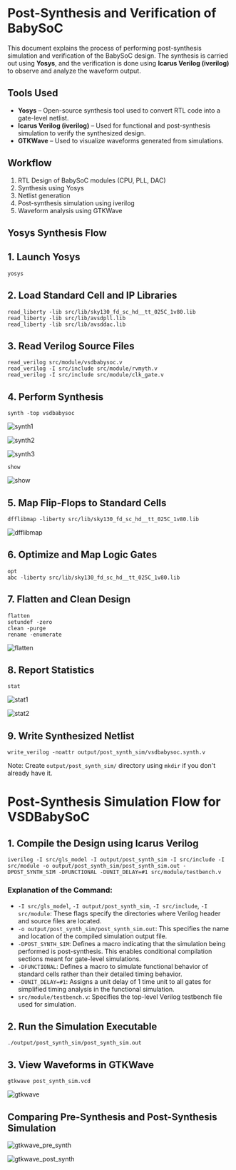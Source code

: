 # Post-Synthesis and Verification of BabySoC

This document explains the process of performing post-synthesis simulation and verification of the BabySoC design. The synthesis is carried out using **Yosys**, and the verification is done using **Icarus Verilog (iverilog)** to observe and analyze the waveform output.


## Tools Used

- **Yosys** – Open-source synthesis tool used to convert RTL code into a gate-level netlist.  
- **Icarus Verilog (iverilog)** – Used for functional and post-synthesis simulation to verify the synthesized design.  
- **GTKWave** –  Used to visualize waveforms generated from simulations.


## Workflow

1. RTL Design of BabySoC modules (CPU, PLL, DAC)
2. Synthesis using Yosys
3. Netlist generation
4. Post-synthesis simulation using iverilog
5. Waveform analysis using GTKWave

## Yosys Synthesis Flow

## 1. Launch Yosys

```
yosys
```

## 2. Load Standard Cell and IP Libraries

```
read_liberty -lib src/lib/sky130_fd_sc_hd__tt_025C_1v80.lib
read_liberty -lib src/lib/avsdpll.lib
read_liberty -lib src/lib/avsddac.lib
```

## 3. Read Verilog Source Files

```
read_verilog src/module/vsdbabysoc.v
read_verilog -I src/include src/module/rvmyth.v
read_verilog -I src/include src/module/clk_gate.v
```

## 4. Perform Synthesis

```
synth -top vsdbabysoc
```
![synth1](images/synth1.png)

![synth2](images/synth2.png)

![synth3](images/synth3.png)

```
show
```

![show](images/show.png)

## 5. Map Flip-Flops to Standard Cells

```
dfflibmap -liberty src/lib/sky130_fd_sc_hd__tt_025C_1v80.lib
```
![dfflibmap](images/dfflibmap.png)

## 6. Optimize and Map Logic Gates

```
opt
abc -liberty src/lib/sky130_fd_sc_hd__tt_025C_1v80.lib
```

## 7. Flatten and Clean Design

```
flatten
setundef -zero
clean -purge
rename -enumerate
```
![flatten](images/flatten.png)

## 8. Report Statistics

```
stat
```
![stat1](images/stat1.png)

![stat2](images/stat2.png)

## 9. Write Synthesized Netlist

```
write_verilog -noattr output/post_synth_sim/vsdbabysoc.synth.v
```
Note: Create `output/post_synth_sim/` directory using `mkdir` if you don't already have it.




# Post-Synthesis Simulation Flow for VSDBabySoC

## 1. Compile the Design using Icarus Verilog

```
iverilog -I src/gls_model -I output/post_synth_sim -I src/include -I src/module -o output/post_synth_sim/post_synth_sim.out -DPOST_SYNTH_SIM -DFUNCTIONAL -DUNIT_DELAY=#1 src/module/testbench.v
```

### Explanation of the Command:

* `-I src/gls_model`, `-I output/post_synth_sim`, `-I src/include`, `-I src/module`:
  These flags specify the directories where Verilog header and source files are located.
* `-o output/post_synth_sim/post_synth_sim.out`:
  This specifies the name and location of the compiled simulation output file.
* `-DPOST_SYNTH_SIM`:
  Defines a macro indicating that the simulation being performed is post-synthesis. This enables conditional compilation sections meant for gate-level simulations.
* `-DFUNCTIONAL`:
  Defines a macro to simulate functional behavior of standard cells rather than their detailed timing behavior.
* `-DUNIT_DELAY=#1`:
  Assigns a unit delay of 1 time unit to all gates for simplified timing analysis in the functional simulation.
* `src/module/testbench.v`:
  Specifies the top-level Verilog testbench file used for simulation.

## 2. Run the Simulation Executable

```
./output/post_synth_sim/post_synth_sim.out
```

## 3. View Waveforms in GTKWave

```
gtkwave post_synth_sim.vcd
```

![gtkwave](images/gtkwave.png)

## Comparing Pre-Synthesis and Post-Synthesis Simulation

![gtkwave_pre_synth](images/gtkwave_pre_synth.png)

![gtkwave_post_synth](images/gtkwave_post_synth.png)
